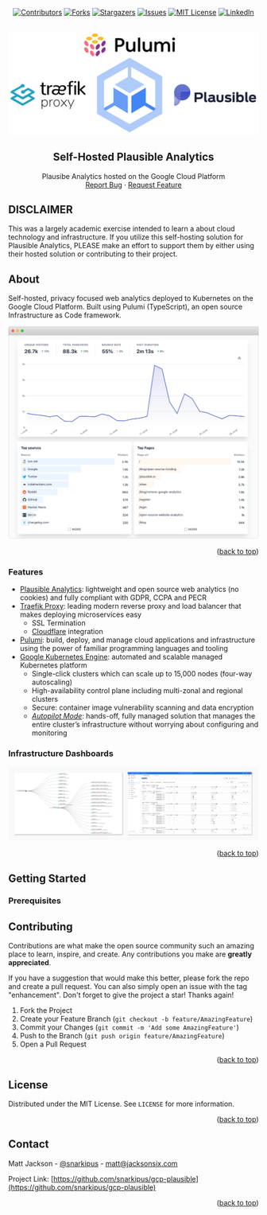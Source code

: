 <div id="top"></div>

<div align="center">

[![Contributors][contributors-shield]][contributors-url]
[![Forks][forks-shield]][forks-url]
[![Stargazers][stars-shield]][stars-url]
[![Issues][issues-shield]][issues-url]
[![MIT License][license-shield]][license-url]
[![LinkedIn][linkedin-shield]][linkedin-url]

</div>

<br />
<div align="center">
  <a href="https://github.com/snarkipus/gcp-plausible">
    <img src="docs/imgs/gcp-plausible.png" alt="silly logo" width="720">
  </a>

<h2 align="center">Self-Hosted Plausible Analytics</h2>

  <p align="center">
    Plausibe Analytics hosted on the Google Cloud Platform
    <br />
    <a href="https://github.com/snarkipus/gcp-plausible/issues">Report Bug</a>
    ·
    <a href="https://github.com/snarkipus/gcp-plausible/issues">Request Feature</a>
  </p>
</div>

## DISCLAIMER
This was a largely academic exercise intended to learn a about cloud technology and infrastructure. If you utilize this self-hosting solution for Plausible Analytics, PLEASE make an effort to support them by either using their hosted solution or contributing to their project. 

## About
Self-hosted, privacy focused web analytics deployed to Kubernetes on the Google Cloud Platform. Built using Pulumi (TypeScript), an open source Infrastructure as Code framework.
<div align="center">
<img alt="Plausible Screenshot" src="./docs/imgs/privacy-focused-web-analytics.png" width="720">
</div>
<p align="right">(<a href="#top">back to top</a>)</p>

### Features
- [Plausible Analytics](https://plausible.io/): lightweight and open source web analytics (no cookies) and fully compliant with GDPR, CCPA and PECR
- [Traefik Proxy](https://traefik.io/traefik/): leading modern reverse proxy and load balancer that makes deploying microservices easy
  - SSL Termination
  - [Cloudflare](https://www.cloudflare.com/) integration
- [Pulumi](https://www.pulumi.com/): build, deploy, and manage cloud applications and infrastructure using  the power of familiar programming languages and tooling
- [Google Kubernetes Engine](https://cloud.google.com/kubernetes-engine): automated and scalable managed Kubernetes platform
  - Single-click clusters which can scale up to 15,000 nodes (four-way autoscaling)
  - High-availability control plane including multi-zonal and regional clusters
  - Secure: container image vulnerability scanning and data encryption
  - [_Autopilot Mode_](https://cloud.google.com/kubernetes-engine/docs/concepts/autopilot-overview): hands-off, fully managed solution that manages the entire cluster’s infrastructure without worrying about configuring and monitoring 

### Infrastructure Dashboards
![Project Dashboards](./docs/imgs/dashboards.png)
<p align="right">(<a href="#top">back to top</a>)</p>

## Getting Started

### Prerequisites

## Contributing

Contributions are what make the open source community such an amazing place to learn, inspire, and create. Any contributions you make are **greatly appreciated**.

If you have a suggestion that would make this better, please fork the repo and create a pull request. You can also simply open an issue with the tag "enhancement".
Don't forget to give the project a star! Thanks again!

1. Fork the Project
2. Create your Feature Branch (`git checkout -b feature/AmazingFeature`)
3. Commit your Changes (`git commit -m 'Add some AmazingFeature'`)
4. Push to the Branch (`git push origin feature/AmazingFeature`)
5. Open a Pull Request

<p align="right">(<a href="#top">back to top</a>)</p>



## License

Distributed under the MIT License. See `LICENSE` for more information.

<p align="right">(<a href="#top">back to top</a>)</p>

## Contact

Matt Jackson - [@snarkipus](https://twitter.com/snarkipus) - matt@jacksonsix.com

Project Link: [https://github.com/snarkipus/gcp-plausible](https://github.com/snarkipus/gcp-plausible)

<p align="right">(<a href="#top">back to top</a>)</p>



[contributors-shield]: https://img.shields.io/github/contributors/snarkipus/gcp-plausible.svg?style=for-the-badge
[contributors-url]: https://github.com/snarkipus/gcp-plausible/graphs/contributors
[forks-shield]: https://img.shields.io/github/forks/snarkipus/gcp-plausible.svg?style=for-the-badge
[forks-url]: https://github.com/snarkipus/gcp-plausible/network/members
[stars-shield]: https://img.shields.io/github/stars/snarkipus/gcp-plausible.svg?style=for-the-badge
[stars-url]: https://github.com/snarkipus/gcp-plausible/stargazers
[issues-shield]: https://img.shields.io/github/issues/snarkipus/gcp-plausible.svg?style=for-the-badge
[issues-url]: https://github.com/snarkipus/gcp-plausible/issues
[license-shield]: https://img.shields.io/github/license/snarkipus/gcp-plausible.svg?style=for-the-badge
[license-url]: https://github.com/snarkipus/gcp-plausible/blob/master/LICENSE
[linkedin-shield]: https://img.shields.io/badge/-LinkedIn-black.svg?style=for-the-badge&logo=linkedin&colorB=555
[linkedin-url]: https://linkedin.com/in/snarkipus


